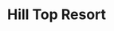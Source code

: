 ---
layout: location
exclusive: Yes
title: Hill Top Resort
keywords: resort stay
cover_image: "/properties/Hill Top Resort/1.webp"
images_src: Hill Top Resort
price: ₹2,999
area: Coorg
rating: 5
description: Imagine escaping to a hidden paradise nestled in the lush hills of the Western Ghats. This intimate resort, with only 32 private havens, offers the perfect getaway to unwind and soak in the breathtaking beauty. Spread over 7 acres of rolling landscapes, the resort blends seamlessly with nature. Picture eco-friendly cottages built with local stone and earth, their steel frames designed to minimize impact on the environment. Each cottage is carefully positioned to offer you the most stunning views, ensuring a truly unforgettable experience. Breathe in the fresh mountain air, lose yourself in the panoramic vistas, and find complete relaxation in this haven amidst the clouds.
district: Chikmagalur 
total-occupancy: 16
rooms: 3
stay-type: Resort
accomodation: [
    [0 Couples, 0, 0, house-door],
    [0 4-Sharing Rooms, 0, 0, shop],
    [0 Tent Stays, 0, 0, triangle-half],
]
pricing: [
    [BASIC PACKAGE, 1899, Stay | Breakfast | Activities | Hi-tea | Veg Snacks],
    [STANDARD PACKAGE, 3399, Stay | All Meals | Activities | Hi-tea | Veg Snacks],
    [COUPLE PACKAGE, 3499, Stay | All Meals | Activities | Hi-tea | Veg Snacks]
]
ameneties: [
    [ fa-solid fa-plug-circle-plus,Power Backup],
    [ fa-solid fa-snowflake, Refrigerator],
    [ fa-solid fa-smoking ,Smoking Area],
    [ fa-solid fa-tower-observation,Balcony],
    [ fa-solid fa-shower ,Shower],
    [ fa-solid fa-hot-tub-person,Hot Water]
]
activities: [ 
    [ fa-solid fa-fire,Bonfire & Music],
    [ fa-solid fa-person-walking,Estate Walk], 
    [ fa-solid fa-lines-leaning, Waterfall],
    [ fa-solid fa-person-hiking,Trekking], 
    [ fa-solid fa-truck-pickup,Jeep-ride]
]
locations: [Elaneer Falls(4KM), Samse Ganesh Temple(5KM), Kalasa Temple(7KM), Amba Teertha(10KM),  Longest Hanging Bridge(10KM),  Soormane Falls(12KM), Hornadu Temple(12KM), Kyathanmakki Trekking(20KM), Gaaligudda Sunset Point(20KM)
]
breakfast: [Neer Dosa, item2, item3, item4]
lunch: [item1, item2, item3, item4]
dinner: [item1, item2, item3, item4]
tnc: ["Yes","No","Yes", "Yes", 01:00PM-11:00AM]
---